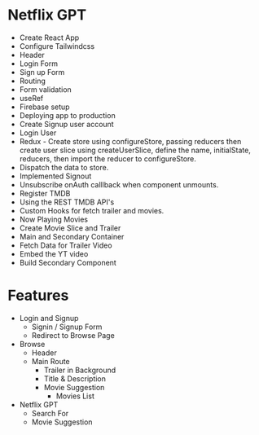 # Netflix GPT

- Create React App
- Configure Tailwindcss
- Header
- Login Form
- Sign up Form
- Routing
- Form validation
- useRef
- Firebase setup
- Deploying app to production
- Create Signup user account
- Login User
- Redux - Create store using configureStore, passing reducers then create user slice using createUserSlice, define the name, initialState, reducers, then import the reducer to configureStore.
- Dispatch the data to store.
- Implemented Signout
- Unsubscribe onAuth calllback when component unmounts.
- Register TMDB
- Using the REST TMDB API's
- Custom Hooks for fetch trailer and movies.
- Now Playing Movies
- Create Movie Slice and Trailer
- Main and Secondary Container
- Fetch Data for Trailer Video
- Embed the YT video
- Build Secondary Component





# Features
- Login and Signup
    - Signin / Signup Form
    - Redirect to Browse Page
- Browse
    - Header
    - Main Route
        - Trailer in Background
        - Title & Description
        - Movie Suggestion
            - Movies List
- Netflix GPT
    - Search For
    - Movie Suggestion